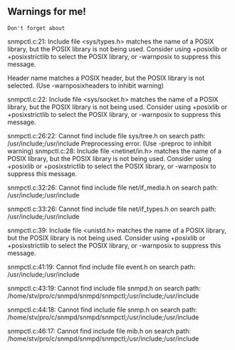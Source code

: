 ## Warnings for me! 
    Don't forget about
snmpctl.c:21: Include file <sys/types.h> matches the name of a POSIX library,
    but the POSIX library is not being used.  Consider using +posixlib or
    +posixstrictlib to select the POSIX library, or -warnposix to suppress this
    message.
    
  Header name matches a POSIX header, but the POSIX library is not selected.
  (Use -warnposixheaders to inhibit warning)
  
snmpctl.c:22: Include file <sys/socket.h> matches the name of a POSIX library,
    but the POSIX library is not being used.  Consider using +posixlib or
    +posixstrictlib to select the POSIX library, or -warnposix to suppress this
    message.
    
snmpctl.c:26:22: Cannot find include file sys/tree.h on search path:
                    /usr/include;/usr/include
  Preprocessing error. (Use -preproc to inhibit warning)
snmpctl.c:28: Include file <netinet/in.h> matches the name of a
POSIX library,
    but the POSIX library is not being used.  Consider using +posixlib or
    +posixstrictlib to select the POSIX library, or -warnposix to suppress this
    message.
    
snmpctl.c:32:26: Cannot find include file net/if_media.h on search path:
                    /usr/include;/usr/include
                    
snmpctl.c:33:26: Cannot find include file net/if_types.h on search path:
                    /usr/include;/usr/include
                    
snmpctl.c:39: Include file <unistd.h> matches the name of a POSIX library, but
    the POSIX library is not being used.  Consider using +posixlib or
    +posixstrictlib to select the POSIX library, or -warnposix to suppress this
    message.
    
snmpctl.c:41:19: Cannot find include file event.h on search path:
                    /usr/include;/usr/include
                    
snmpctl.c:43:19: Cannot find include file snmpd.h on search path:
    /home/stv/pro/c/snmpd/snmpd/snmpctl;/usr/include;/usr/include
    
snmpctl.c:44:18: Cannot find include file snmp.h on search path:
    /home/stv/pro/c/snmpd/snmpd/snmpctl;/usr/include;/usr/include
    
snmpctl.c:46:17: Cannot find include file mib.h on search path:
    /home/stv/pro/c/snmpd/snmpd/snmpctl;/usr/include;/usr/include
